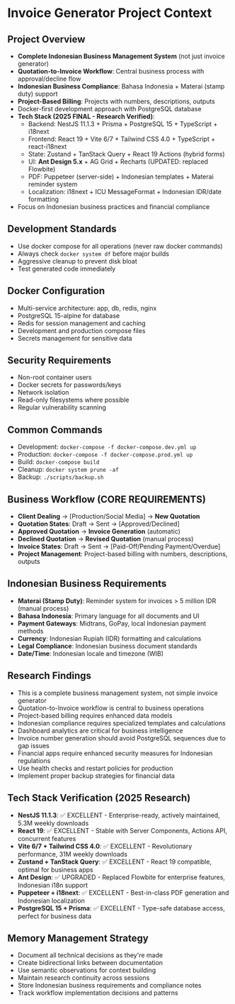 # Invoice Generator Project Context

## Project Overview
- **Complete Indonesian Business Management System** (not just invoice generator)
- **Quotation-to-Invoice Workflow**: Central business process with approval/decline flow  
- **Indonesian Business Compliance**: Bahasa Indonesia + Materai (stamp duty) support
- **Project-Based Billing**: Projects with numbers, descriptions, outputs
- Docker-first development approach with PostgreSQL database
- **Tech Stack (2025 FINAL - Research Verified)**: 
  - Backend: NestJS 11.1.3 + Prisma + PostgreSQL 15 + TypeScript + i18next
  - Frontend: React 19 + Vite 6/7 + Tailwind CSS 4.0 + TypeScript + react-i18next
  - State: Zustand + TanStack Query + React 19 Actions (hybrid forms)
  - UI: **Ant Design 5.x** + AG Grid + Recharts (UPDATED: replaced Flowbite)
  - PDF: Puppeteer (server-side) + Indonesian templates + Materai reminder system
  - Localization: i18next + ICU MessageFormat + Indonesian IDR/date formatting
- Focus on Indonesian business practices and financial compliance

## Development Standards
- Use docker compose for all operations (never raw docker commands)
- Always check `docker system df` before major builds
- Aggressive cleanup to prevent disk bloat
- Test generated code immediately

## Docker Configuration
- Multi-service architecture: app, db, redis, nginx
- PostgreSQL 15-alpine for database
- Redis for session management and caching
- Development and production compose files
- Secrets management for sensitive data

## Security Requirements
- Non-root container users
- Docker secrets for passwords/keys  
- Network isolation
- Read-only filesystems where possible
- Regular vulnerability scanning

## Common Commands
- Development: `docker-compose -f docker-compose.dev.yml up`
- Production: `docker-compose -f docker-compose.prod.yml up`  
- Build: `docker-compose build`
- Cleanup: `docker system prune -af`
- Backup: `./scripts/backup.sh`

## Business Workflow (CORE REQUIREMENTS)
- **Client Dealing** → [Production/Social Media] → **New Quotation**
- **Quotation States**: Draft → Sent → [Approved/Declined]
- **Approved Quotation** → **Invoice Generation** (automatic)
- **Declined Quotation** → **Revised Quotation** (manual process)
- **Invoice States**: Draft → Sent → [Paid-Off/Pending Payment/Overdue]
- **Project Management**: Project-based billing with numbers, descriptions, outputs

## Indonesian Business Requirements
- **Materai (Stamp Duty)**: Reminder system for invoices > 5 million IDR (manual process)
- **Bahasa Indonesia**: Primary language for all documents and UI
- **Payment Gateways**: Midtrans, GoPay, local Indonesian payment methods
- **Currency**: Indonesian Rupiah (IDR) formatting and calculations
- **Legal Compliance**: Indonesian business document standards
- **Date/Time**: Indonesian locale and timezone (WIB)

## Research Findings
- This is a complete business management system, not simple invoice generator
- Quotation-to-Invoice workflow is central to business operations
- Project-based billing requires enhanced data models
- Indonesian compliance requires specialized templates and calculations
- Dashboard analytics are critical for business intelligence
- Invoice number generation should avoid PostgreSQL sequences due to gap issues
- Financial apps require enhanced security measures for Indonesian regulations
- Use health checks and restart policies for production
- Implement proper backup strategies for financial data

## Tech Stack Verification (2025 Research)
- **NestJS 11.1.3**: ✅ EXCELLENT - Enterprise-ready, actively maintained, 5.3M weekly downloads
- **React 19**: ✅ EXCELLENT - Stable with Server Components, Actions API, concurrent features
- **Vite 6/7 + Tailwind CSS 4.0**: ✅ EXCELLENT - Revolutionary performance, 31M weekly downloads
- **Zustand + TanStack Query**: ✅ EXCELLENT - React 19 compatible, optimal for business apps
- **Ant Design**: ✅ UPGRADED - Replaced Flowbite for enterprise features, Indonesian i18n support
- **Puppeteer + i18next**: ✅ EXCELLENT - Best-in-class PDF generation and Indonesian localization
- **PostgreSQL 15 + Prisma**: ✅ EXCELLENT - Type-safe database access, perfect for business data

## Memory Management Strategy
- Document all technical decisions as they're made
- Create bidirectional links between documentation
- Use semantic observations for context building
- Maintain research continuity across sessions
- Store Indonesian business requirements and compliance notes
- Track workflow implementation decisions and patterns